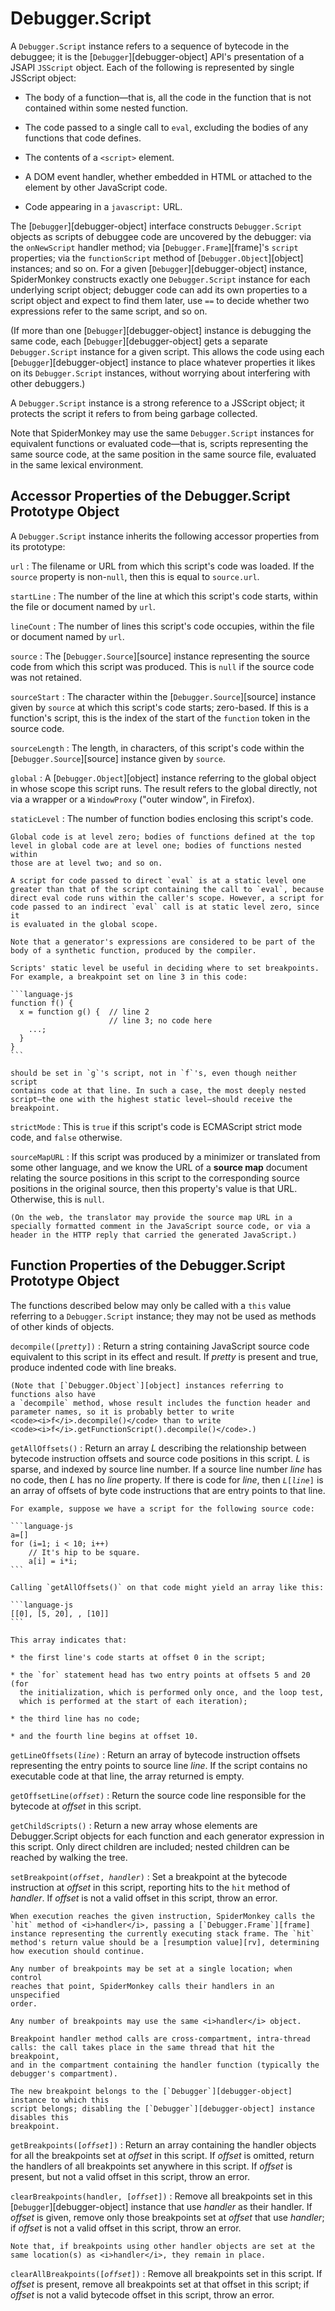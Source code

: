 # Debugger.Script

A `Debugger.Script` instance refers to a sequence of bytecode in the
debuggee; it is the [`Debugger`][debugger-object] API's presentation of a JSAPI `JSScript`
object. Each of the following is represented by single JSScript object:

* The body of a function—that is, all the code in the function that is not
  contained within some nested function.

* The code passed to a single call to `eval`, excluding the bodies of any
  functions that code defines.

* The contents of a `<script>` element.

* A DOM event handler, whether embedded in HTML or attached to the element
  by other JavaScript code.

* Code appearing in a `javascript:` URL.

The [`Debugger`][debugger-object] interface constructs `Debugger.Script` objects as scripts
of debuggee code are uncovered by the debugger: via the `onNewScript`
handler method; via [`Debugger.Frame`][frame]'s `script` properties; via the
`functionScript` method of [`Debugger.Object`][object] instances; and so on. For a
given [`Debugger`][debugger-object] instance, SpiderMonkey constructs exactly one
`Debugger.Script` instance for each underlying script object; debugger
code can add its own properties to a script object and expect to find
them later, use `==` to decide whether two expressions refer to the same
script, and so on.

(If more than one [`Debugger`][debugger-object] instance is debugging the same code, each
[`Debugger`][debugger-object] gets a separate `Debugger.Script` instance for a given
script. This allows the code using each [`Debugger`][debugger-object] instance to place
whatever properties it likes on its `Debugger.Script` instances, without
worrying about interfering with other debuggers.)

A `Debugger.Script` instance is a strong reference to a JSScript object;
it protects the script it refers to from being garbage collected.

Note that SpiderMonkey may use the same `Debugger.Script` instances for
equivalent functions or evaluated code—that is, scripts representing the
same source code, at the same position in the same source file,
evaluated in the same lexical environment.

## Accessor Properties of the Debugger.Script Prototype Object

A `Debugger.Script` instance inherits the following accessor properties
from its prototype:

`url`
:   The filename or URL from which this script's code was loaded. If the
    `source` property is non-`null`, then this is equal to `source.url`.

`startLine`
:   The number of the line at which this script's code starts, within the
    file or document named by `url`.

`lineCount`
:   The number of lines this script's code occupies, within the file or
    document named by `url`.

`source`
:   The [`Debugger.Source`][source] instance representing the source code from which
    this script was produced. This is `null` if the source code was not
    retained.

`sourceStart`
:   The character within the [`Debugger.Source`][source] instance given by `source` at
    which this script's code starts; zero-based. If this is a function's
    script, this is the index of the start of the `function` token in the
    source code.

`sourceLength`
:   The length, in characters, of this script's code within the
    [`Debugger.Source`][source] instance given by `source`.

`global`
:   A [`Debugger.Object`][object] instance referring to the global object in whose
    scope this script runs. The result refers to the global directly, not
    via a wrapper or a `WindowProxy` ("outer window", in Firefox).

`staticLevel`
:   The number of function bodies enclosing this script's code.

    Global code is at level zero; bodies of functions defined at the top
    level in global code are at level one; bodies of functions nested within
    those are at level two; and so on.

    A script for code passed to direct `eval` is at a static level one
    greater than that of the script containing the call to `eval`, because
    direct eval code runs within the caller's scope. However, a script for
    code passed to an indirect `eval` call is at static level zero, since it
    is evaluated in the global scope.

    Note that a generator's expressions are considered to be part of the
    body of a synthetic function, produced by the compiler.

    Scripts' static level be useful in deciding where to set breakpoints.
    For example, a breakpoint set on line 3 in this code:

    ```language-js
    function f() {
      x = function g() {  // line 2
                          // line 3; no code here
        ...;
      }
    }
    ```

    should be set in `g`'s script, not in `f`'s, even though neither script
    contains code at that line. In such a case, the most deeply nested
    script—the one with the highest static level—should receive the
    breakpoint.

`strictMode`
:   This is `true` if this script's code is ECMAScript strict mode code, and
    `false` otherwise.

`sourceMapURL`
:   If this script was produced by a minimizer or translated from some other
    language, and we know the URL of a <b>source map</b> document relating
    the source positions in this script to the corresponding source
    positions in the original source, then this property's value is that
    URL. Otherwise, this is `null`.

    (On the web, the translator may provide the source map URL in a
    specially formatted comment in the JavaScript source code, or via a
    header in the HTTP reply that carried the generated JavaScript.)

## Function Properties of the Debugger.Script Prototype Object

The functions described below may only be called with a `this` value
referring to a `Debugger.Script` instance; they may not be used as
methods of other kinds of objects.

<code>decompile([<i>pretty</i>])</code>
:   Return a string containing JavaScript source code equivalent to this
    script in its effect and result. If <i>pretty</i> is present and true,
    produce indented code with line breaks.

    (Note that [`Debugger.Object`][object] instances referring to functions also have
    a `decompile` method, whose result includes the function header and
    parameter names, so it is probably better to write
    <code><i>f</i>.decompile()</code> than to write
    <code><i>f</i>.getFunctionScript().decompile()</code>.)

`getAllOffsets()`
:   Return an array <i>L</i> describing the relationship between bytecode
    instruction offsets and source code positions in this script. <i>L</i>
    is sparse, and indexed by source line number. If a source line number
    <i>line</i> has no code, then <i>L</i> has no <i>line</i> property. If
    there is code for <i>line</i>, then <code><i>L</i>[<i>line</i>]</code> is an array
    of offsets of byte code instructions that are entry points to that line.

    For example, suppose we have a script for the following source code:

    ```language-js
    a=[]
    for (i=1; i < 10; i++)
        // It's hip to be square.
        a[i] = i*i;
    ```

    Calling `getAllOffsets()` on that code might yield an array like this:

    ```language-js
    [[0], [5, 20], , [10]]
    ```

    This array indicates that:

    * the first line's code starts at offset 0 in the script;

    * the `for` statement head has two entry points at offsets 5 and 20 (for
      the initialization, which is performed only once, and the loop test,
      which is performed at the start of each iteration);

    * the third line has no code;

    * and the fourth line begins at offset 10.

<code>getLineOffsets(<i>line</i>)</code>
:   Return an array of bytecode instruction offsets representing the entry
    points to source line <i>line</i>. If the script contains no executable
    code at that line, the array returned is empty.

<code>getOffsetLine(<i>offset</i>)</code>
:   Return the source code line responsible for the bytecode at
    <i>offset</i> in this script.

`getChildScripts()`
:   Return a new array whose elements are Debugger.Script objects for each
    function and each generator expression in this script. Only direct
    children are included; nested children can be reached by walking the
    tree.

<code>setBreakpoint(<i>offset</i>, <i>handler</i>)</code>
:   Set a breakpoint at the bytecode instruction at <i>offset</i> in this
    script, reporting hits to the `hit` method of <i>handler</i>. If
    <i>offset</i> is not a valid offset in this script, throw an error.

    When execution reaches the given instruction, SpiderMonkey calls the
    `hit` method of <i>handler</i>, passing a [`Debugger.Frame`][frame]
    instance representing the currently executing stack frame. The `hit`
    method's return value should be a [resumption value][rv], determining
    how execution should continue.

    Any number of breakpoints may be set at a single location; when control
    reaches that point, SpiderMonkey calls their handlers in an unspecified
    order.

    Any number of breakpoints may use the same <i>handler</i> object.

    Breakpoint handler method calls are cross-compartment, intra-thread
    calls: the call takes place in the same thread that hit the breakpoint,
    and in the compartment containing the handler function (typically the
    debugger's compartment).

    The new breakpoint belongs to the [`Debugger`][debugger-object] instance to which this
    script belongs; disabling the [`Debugger`][debugger-object] instance disables this
    breakpoint.

<code>getBreakpoints([<i>offset</i>])</code>
:   Return an array containing the handler objects for all the breakpoints
    set at <i>offset</i> in this script. If <i>offset</i> is omitted, return
    the handlers of all breakpoints set anywhere in this script. If
    <i>offset</i> is present, but not a valid offset in this script, throw
    an error.

<code>clearBreakpoints(handler, [<i>offset</i>])</code>
:   Remove all breakpoints set in this [`Debugger`][debugger-object] instance that use
    <i>handler</i> as their handler. If <i>offset</i> is given, remove only
    those breakpoints set at <i>offset</i> that use <i>handler</i>; if
    <i>offset</i> is not a valid offset in this script, throw an error.

    Note that, if breakpoints using other handler objects are set at the
    same location(s) as <i>handler</i>, they remain in place.

<code>clearAllBreakpoints([<i>offset</i>])</code>
:   Remove all breakpoints set in this script. If <i>offset</i> is present,
    remove all breakpoints set at that offset in this script; if
    <i>offset</i> is not a valid bytecode offset in this script, throw an
    error.



